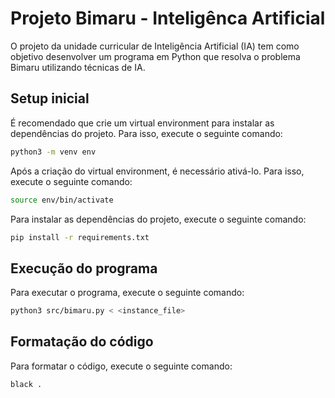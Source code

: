 # Projeto Bimaru - Inteligênca Artificial

O projeto da unidade curricular de Inteligência Artificial (IA) tem como objetivo desenvolver
um programa em Python que resolva o problema Bimaru utilizando técnicas de IA.

## Setup inicial

É recomendado que crie um virtual environment para instalar as dependências do projeto. Para isso, execute o seguinte comando:

```bash
python3 -m venv env
```

Após a criação do virtual environment, é necessário ativá-lo. Para isso, execute o seguinte comando:

```bash
source env/bin/activate
```

Para instalar as dependências do projeto, execute o seguinte comando:

```bash
pip install -r requirements.txt
```

## Execução do programa

Para executar o programa, execute o seguinte comando:

```bash
python3 src/bimaru.py < <instance_file>
```

## Formatação do código

Para formatar o código, execute o seguinte comando:

```bash
black .
```
